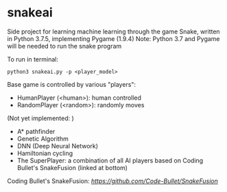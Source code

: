 # snakeai
Side project for learning machine learning through the game Snake, written in Python 3.7.5, implementing Pygame (1.9.4)
Note: Python 3.7 and Pygame will be needed to run the snake program

To run in terminal:
```
python3 snakeai.py -p <player_model>
```

Base game is controlled by various "players":
  - HumanPlayer (\<human\>):    human controlled
  - RandomPlayer (\<random\>):  randomly moves

  (Not yet implemented: )
  - A* pathfinder
  - Genetic Algorithm
  - DNN (Deep Neural Network)
  - Hamiltonian cycling
  - The SuperPlayer: a combination of all AI players based on Coding Bullet's SnakeFusion (linked at bottom)


Coding Bullet's SnakeFusion:
  <i>https://github.com/Code-Bullet/SnakeFusion</i>
